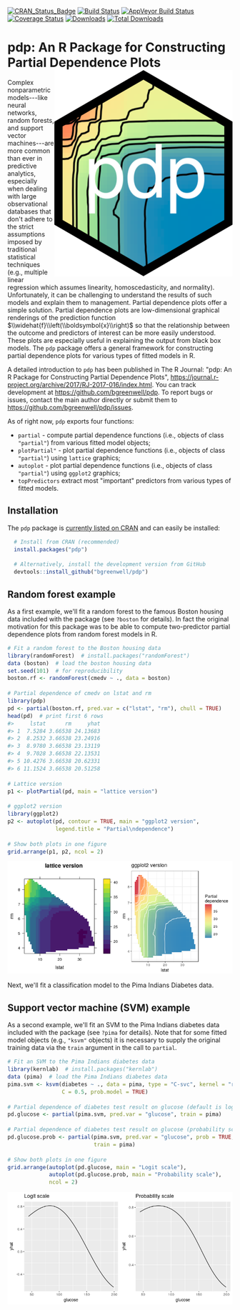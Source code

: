 <!-- README.md is generated from README.Rmd. Please edit that file -->
[![CRAN\_Status\_Badge](http://www.r-pkg.org/badges/version/pdp)](https://cran.r-project.org/package=pdp) [![Build Status](https://travis-ci.org/bgreenwell/pdp.svg?branch=master)](https://travis-ci.org/bgreenwell/pdp) [![AppVeyor Build Status](https://ci.appveyor.com/api/projects/status/github/bgreenwell/pdp?branch=master&svg=true)](https://ci.appveyor.com/project/bgreenwell/pdp) [![Coverage Status](https://img.shields.io/codecov/c/github/bgreenwell/pdp.svg)](https://codecov.io/github/bgreenwell/pdp?branch=master) [![Downloads](http://cranlogs.r-pkg.org/badges/pdp)](http://cranlogs.r-pkg.org/badges/pdp) [![Total Downloads](http://cranlogs.r-pkg.org/badges/grand-total/pdp)](http://cranlogs.r-pkg.org/badges/grand-total/pdp)

pdp: An R Package for Constructing Partial Dependence Plots <img src="tools/pdp-logo.png" align="right" />
==========================================================================================================

Complex nonparametric models---like neural networks, random forests, and support vector machines---are more common than ever in predictive analytics, especially when dealing with large observational databases that don't adhere to the strict assumptions imposed by traditional statistical techniques (e.g., multiple linear regression which assumes linearity, homoscedasticity, and normality). Unfortunately, it can be challenging to understand the results of such models and explain them to management. Partial dependence plots offer a simple solution. Partial dependence plots are low-dimensional graphical renderings of the prediction function $\\widehat{f}\\left(\\boldsymbol{x}\\right)$ so that the relationship between the outcome and predictors of interest can be more easily understood. These plots are especially useful in explaining the output from black box models. The `pdp` package offers a general framework for constructing partial dependence plots for various types of fitted models in R.

A detailed introduction to `pdp` has been published in The R Journal: "pdp: An R Package for Constructing Partial Dependence Plots", <https://journal.r-project.org/archive/2017/RJ-2017-016/index.html>. You can track development at <https://github.com/bgreenwell/pdp>. To report bugs or issues, contact the main author directly or submit them to <https://github.com/bgreenwell/pdp/issues>.

As of right now, `pdp` exports four functions:

-   `partial` - compute partial dependence functions (i.e., objects of class `"partial"`) from various fitted model objects;
-   `plotPartial"` - plot partial dependence functions (i.e., objects of class `"partial"`) using `lattice` graphics;
-   `autoplot` - plot partial dependence functions (i.e., objects of class `"partial"`) using `ggplot2` graphics;
-   `topPredictors` extract most "important" predictors from various types of fitted models.

Installation
------------

The `pdp` package is [currently listed on CRAN](https://CRAN.R-project.org/package=pdp) and can easily be installed:

``` r
  # Install from CRAN (recommended)
  install.packages("pdp")
  
  # Alternatively, install the development version from GitHub
  devtools::install_github("bgreenwell/pdp")
```

Random forest example
---------------------

As a first example, we'll fit a random forest to the famous Boston housing data included with the package (see `?boston` for details). In fact the original motivation for this package was to be able to compute two-predictor partial dependence plots from random forest models in R.

``` r
# Fit a random forest to the Boston housing data
library(randomForest)  # install.packages("randomForest")
data (boston)  # load the boston housing data
set.seed(101)  # for reproducibility
boston.rf <- randomForest(cmedv ~ ., data = boston)

# Partial dependence of cmedv on lstat and rm
library(pdp)
pd <- partial(boston.rf, pred.var = c("lstat", "rm"), chull = TRUE)
head(pd)  # print first 6 rows
#>     lstat      rm     yhat
#> 1  7.5284 3.66538 24.13683
#> 2  8.2532 3.66538 23.24916
#> 3  8.9780 3.66538 23.13119
#> 4  9.7028 3.66538 22.13531
#> 5 10.4276 3.66538 20.62331
#> 6 11.1524 3.66538 20.51258

# Lattice version
p1 <- plotPartial(pd, main = "lattice version")

# ggplot2 version
library(ggplot2)
p2 <- autoplot(pd, contour = TRUE, main = "ggplot2 version", 
               legend.title = "Partial\ndependence")

# Show both plots in one figure
grid.arrange(p1, p2, ncol = 2)
```

![](tools/README-example-rf-1.png)

Next, we'll fit a classification model to the Pima Indians Diabetes data.

Support vector machine (SVM) example
------------------------------------

As a second example, we'll fit an SVM to the Pima Indians diabetes data included with the package (see `?pima` for details). Note that for some fitted model objects (e.g., `"ksvm"` objects) it is necessary to supply the original training data via the `train` argument in the call to `partial`.

``` r
# Fit an SVM to the Pima Indians diabetes data
library(kernlab)  # install.packages("kernlab")
data (pima)  # load the Pima Indians diabetes data
pima.svm <- ksvm(diabetes ~ ., data = pima, type = "C-svc", kernel = "rbfdot",
                 C = 0.5, prob.model = TRUE)
 
# Partial dependence of diabetes test result on glucose (default is logit scale)
pd.glucose <- partial(pima.svm, pred.var = "glucose", train = pima)

# Partial dependence of diabetes test result on glucose (probability scale)
pd.glucose.prob <- partial(pima.svm, pred.var = "glucose", prob = TRUE, 
                           train = pima)

# Show both plots in one figure
grid.arrange(autoplot(pd.glucose, main = "Logit scale"), 
             autoplot(pd.glucose.prob, main = "Probability scale"), 
             ncol = 2)
```

![](tools/README-example-svm-1.png)
